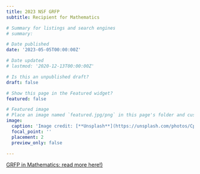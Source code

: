 ```yaml
---
title: 2023 NSF GRFP
subtitle: Recipient for Mathematics

# Summary for listings and search engines
# summary:

# Date published
date: '2023-05-05T00:00:00Z'

# Date updated
# lastmod: '2020-12-13T00:00:00Z'

# Is this an unpublished draft?
draft: false

# Show this page in the Featured widget?
featured: false

# Featured image
# Place an image named `featured.jpg/png` in this page's folder and customize its options here.
image:
  caption: 'Image credit: [**Unsplash**](https://unsplash.com/photos/CpkOjOcXdUY)'
  focal_point: ''
  placement: 2
  preview_only: false

---
```


[GRFP in Mathematics: read more here!)](https://gradschool.duke.edu/about/news/21-graduate-school-students-receive-nsf-graduate-research-fellowships/)
